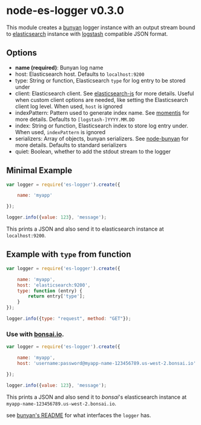 # node-es-logger v0.3.0

This module creates a [bunyan](https://github.com/trentm/node-bunyan) logger instance with an output stream bound to [elasticsearch](https://github.com/elasticsearch/elasticsearch) instance with [logstash](https://github.com/elasticsearch/logstash) compatible JSON format.

## Options
* **name (required)**: Bunyan log name
* host: Elasticsearch host. Defaults to `localhost:9200`
* type: String or function, Elasticsearch `type` for log entry to be stored under
* client: Elasticsearch client. See [elasticsearch-js](https://github.com/elastic/elasticsearch-js) for more details. Useful when custom client options are needed, like setting the Elasticsearch client log level. When used, `host` is ignored
* indexPattern: Pattern used to generate index name. See [momentjs](http://momentjs.com/docs/#/displaying/) for more details. Defaults to `[logstash-]YYYY.MM.DD`
* index: String or function, Elasticsearch index to store log entry under. When used, `indexPattern` is ignored
* serializers: Array of objects, bunyan serializers. See [node-bunyan](https://github.com/trentm/node-bunyan#serializers) for more details. Defaults to standard serializers
* quiet: Boolean, whether to add the stdout stream to the logger
 

## Minimal Example

```js
var logger = require('es-logger').create({

    name: 'myapp'

});

logger.info({value: 123}, 'message');
```

This prints a JSON and also send it to elasticsearch instance at `localhost:9200`.


## Example with `type` from function

```js
var logger = require('es-logger').create({

    name: 'myapp',
    host: 'elasticsearch:9200',
    type: function (entry) {
        return entry['type'];
    }
});

logger.info({type: "request", method: "GET"});
```


### Use with [bonsai.io](https://bonsai.io/).

```js
var logger = require('es-logger').create({

    name: 'myapp',
    host: 'username:password@myapp-name-123456789.us-west-2.bonsai.io'

});

logger.info({value: 123}, 'message');
```

This prints a JSON and also send it to *bonsai*'s elasticsearch instance at `myapp-name-123456789.us-west-2.bonsai.io`.


see [bunyan's README](https://github.com/trentm/node-bunyan#log-method-api) for what interfaces the `logger` has.


